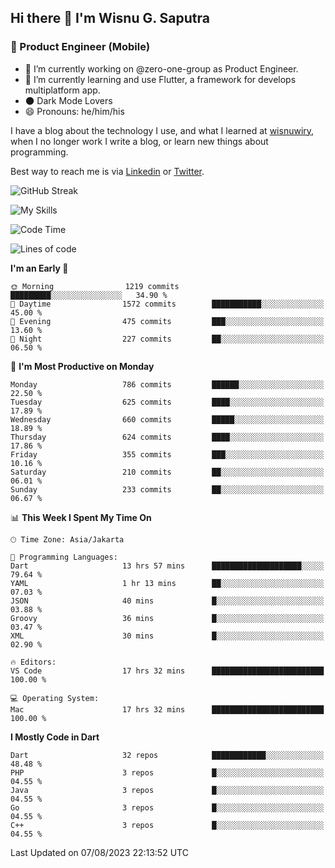 ## Hi there 👋 I'm Wisnu G. Saputra

### :mobile_phone_off: Product Engineer (Mobile)

- 🔭 I’m currently working on @zero-one-group as Product Engineer.
- 🌱 I’m currently learning and use Flutter, a framework for develops multiplatform app.
- 🌑 Dark Mode Lovers
- 😄 Pronouns: he/him/his

I have a blog about the technology I use, and what I learned at [wisnuwiry](https://wisnuwiry.space/), when I no longer work I write a blog, or learn new things about programming.

Best way to reach me is via [Linkedin](https://www.linkedin.com/in/wisnu-saputra/) or [Twitter](https://twitter.com/wisnuwiry).

![GitHub Streak](https://streak-stats.demolab.com?user=wisnuwiry&theme=dark&hide_border=true)

![My Skills](https://skillicons.dev/icons?i=dart,flutter,kotlin,swift,go,js,css,neovim,git,linux&perline=5)

<!--START_SECTION:waka-->
![Code Time](http://img.shields.io/badge/Code%20Time-641%20hrs%2057%20mins-blue)

![Lines of code](https://img.shields.io/badge/From%20Hello%20World%20I%27ve%20Written-4.6%20million%20lines%20of%20code-blue)

**I'm an Early 🐤** 

```text
🌞 Morning                1219 commits        █████████░░░░░░░░░░░░░░░░   34.90 % 
🌆 Daytime                1572 commits        ███████████░░░░░░░░░░░░░░   45.00 % 
🌃 Evening                475 commits         ███░░░░░░░░░░░░░░░░░░░░░░   13.60 % 
🌙 Night                  227 commits         ██░░░░░░░░░░░░░░░░░░░░░░░   06.50 % 
```
📅 **I'm Most Productive on Monday** 

```text
Monday                   786 commits         ██████░░░░░░░░░░░░░░░░░░░   22.50 % 
Tuesday                  625 commits         ████░░░░░░░░░░░░░░░░░░░░░   17.89 % 
Wednesday                660 commits         █████░░░░░░░░░░░░░░░░░░░░   18.89 % 
Thursday                 624 commits         ████░░░░░░░░░░░░░░░░░░░░░   17.86 % 
Friday                   355 commits         ███░░░░░░░░░░░░░░░░░░░░░░   10.16 % 
Saturday                 210 commits         ██░░░░░░░░░░░░░░░░░░░░░░░   06.01 % 
Sunday                   233 commits         ██░░░░░░░░░░░░░░░░░░░░░░░   06.67 % 
```


📊 **This Week I Spent My Time On** 

```text
🕑︎ Time Zone: Asia/Jakarta

💬 Programming Languages: 
Dart                     13 hrs 57 mins      ████████████████████░░░░░   79.64 % 
YAML                     1 hr 13 mins        ██░░░░░░░░░░░░░░░░░░░░░░░   07.03 % 
JSON                     40 mins             █░░░░░░░░░░░░░░░░░░░░░░░░   03.88 % 
Groovy                   36 mins             █░░░░░░░░░░░░░░░░░░░░░░░░   03.47 % 
XML                      30 mins             █░░░░░░░░░░░░░░░░░░░░░░░░   02.90 % 

🔥 Editors: 
VS Code                  17 hrs 32 mins      █████████████████████████   100.00 % 

💻 Operating System: 
Mac                      17 hrs 32 mins      █████████████████████████   100.00 % 
```

**I Mostly Code in Dart** 

```text
Dart                     32 repos            ████████████░░░░░░░░░░░░░   48.48 % 
PHP                      3 repos             █░░░░░░░░░░░░░░░░░░░░░░░░   04.55 % 
Java                     3 repos             █░░░░░░░░░░░░░░░░░░░░░░░░   04.55 % 
Go                       3 repos             █░░░░░░░░░░░░░░░░░░░░░░░░   04.55 % 
C++                      3 repos             █░░░░░░░░░░░░░░░░░░░░░░░░   04.55 % 
```




 Last Updated on 07/08/2023 22:13:52 UTC
<!--END_SECTION:waka-->
